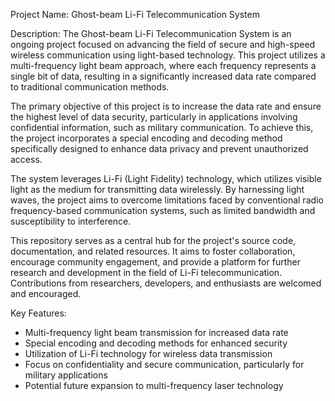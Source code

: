 Project Name: Ghost-beam Li-Fi Telecommunication System

Description:
The Ghost-beam Li-Fi Telecommunication System is an ongoing project focused on advancing the field of secure and high-speed wireless communication using light-based technology. This project utilizes a multi-frequency light beam approach, where each frequency represents a single bit of data, resulting in a significantly increased data rate compared to traditional communication methods.

The primary objective of this project is to increase the data rate and ensure the highest level of data security, particularly in applications involving confidential information, such as military communication. To achieve this, the project incorporates a special encoding and decoding method specifically designed to enhance data privacy and prevent unauthorized access.

The system leverages Li-Fi (Light Fidelity) technology, which utilizes visible light as the medium for transmitting data wirelessly. By harnessing light waves, the project aims to overcome limitations faced by conventional radio frequency-based communication systems, such as limited bandwidth and susceptibility to interference.

This repository serves as a central hub for the project's source code, documentation, and related resources. It aims to foster collaboration, encourage community engagement, and provide a platform for further research and development in the field of Li-Fi telecommunication.
Contributions from researchers, developers, and enthusiasts are welcomed and encouraged. 

Key Features:
- Multi-frequency light beam transmission for increased data rate
- Special encoding and decoding methods for enhanced security
- Utilization of Li-Fi technology for wireless data transmission
- Focus on confidentiality and secure communication, particularly for military applications
- Potential future expansion to multi-frequency laser technology
